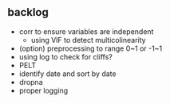 # 

## backlog

- corr to ensure variables are independent
  - using VIF to detect multicolinearity
- (option) preprocessing to range 0~1 or -1~1
- using log to check for cliffs?
- PELT
- identify date and sort by date
- dropna
- proper logging